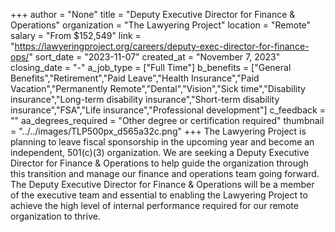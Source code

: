 +++
author = "None"
title = "Deputy Executive Director for Finance & Operations"
organization = "The Lawyering Project"
location = "Remote"
salary = "From $152,549"
link = "https://lawyeringproject.org/careers/deputy-exec-director-for-finance-ops/"
sort_date = "2023-11-07"
created_at = "November 7, 2023"
closing_date = "-"
a_job_type = ["Full Time"]
b_benefits = ["General Benefits","Retirement","Paid Leave","Health Insurance","Paid Vacation","Permanently Remote","Dental","Vision","Sick time","Disability insurance","Long-term disability insurance","Short-term disability insurance","FSA","Life insurance","Professional development"]
c_feedback = ""
aa_degrees_required = "Other degree or certification required"
thumbnail = "../../images/TLP500px_d565a32c.png"
+++
The Lawyering Project is planning to leave fiscal sponsorship in the upcoming year and become an independent, 501(c)(3) organization.  We are seeking a Deputy Executive Director for Finance & Operations to help guide the organization through this transition and manage our finance and operations team going forward. The Deputy Executive Director for Finance & Operations will be a member of the executive team and essential to enabling the Lawyering Project to achieve the high level of internal performance required for our remote organization to thrive.  